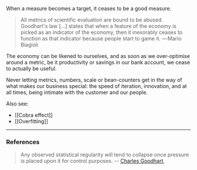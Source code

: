 When a measure becomes a target, it ceases to be a good measure.

> All metrics of scientific evaluation are bound to be abused. Goodhart's law [...] states that when a feature of the economy is picked as an indicator of the economy, then it inexorably ceases to function as that indicator because people start to game it. — Mario Biagioli

The economy can be likened to ourselves, and as soon as we over-optimise around a metric, be it productivity or savings in our bank account, we cease to actually be useful.

Never letting metrics, numbers, scale or bean-counters get in the way of what makes our business special: the speed of iteration, innovation, and at all times, being intimate with the customer and our people.

Also see: 

- [[Cobra effect]]
- [[Overfitting]]

---


### References 

> Any observed statistical regularity will tend to collapse once pressure is placed upon it for control purposes. -- [Charles Goodhart](https://en.wikipedia.org/wiki/Charles_Goodhart),